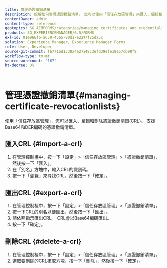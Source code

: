 ```yaml
---
title: 管理憑證撤銷清單
description: 瞭解如何管理憑證撤銷清單。 您可以使用「信任存放區管理」來匯入、編輯和刪除憑證撤銷清單(CRL)。
contentOwner: admin
content-type: reference
geptopics: SG_AEMFORMS/categories/managing_certificates_and_credentials
products: SG_EXPERIENCEMANAGER/6.5/FORMS
exl-id: 01e966f6-a650-4565-80d1-e2297f25da5c
solution: Experience Manager, Experience Manager Forms
role: User, Developer
source-git-commit: f6771bd1338a4e27a48c3efd39efe18e57cb98f9
workflow-type: tm+mt
source-wordcount: '167'
ht-degree: 0%

---
```


# 管理憑證撤銷清單{#managing-certificate-revocationlists}

使用「信任存放區管理」，您可以匯入、編輯和刪除憑證撤銷清單(CRL)。 支援Base64和DER編碼的憑證撤銷清單。

## 匯入CRL {#import-a-crl}

1. 在管理控制檯中，按一下「設定」>「信任存放區管理」>「憑證撤銷清單」，然後按一下「匯入」。
1. 在「別名」方塊中，輸入CRL的識別碼。
1. 按一下「瀏覽」來尋找CRL，然後按一下「確定」。

## 匯出CRL {#export-a-crl}

1. 在管理控制檯中，按一下「設定」>「信任存放區管理」>「憑證撤銷清單」。
1. 按一下CRL的別名以便匯出，然後按一下「匯出」。
1. 請依照指示匯出CRL。 CRL會以Base64編碼匯出。
1. 按一下「確定」。

## 刪除CRL {#delete-a-crl}

1. 在管理控制檯中，按一下「設定」>「信任存放區管理」>「憑證撤銷清單」。
1. 選取要刪除的CRL核取方塊，按一下「刪除」，然後按一下「確定」。
